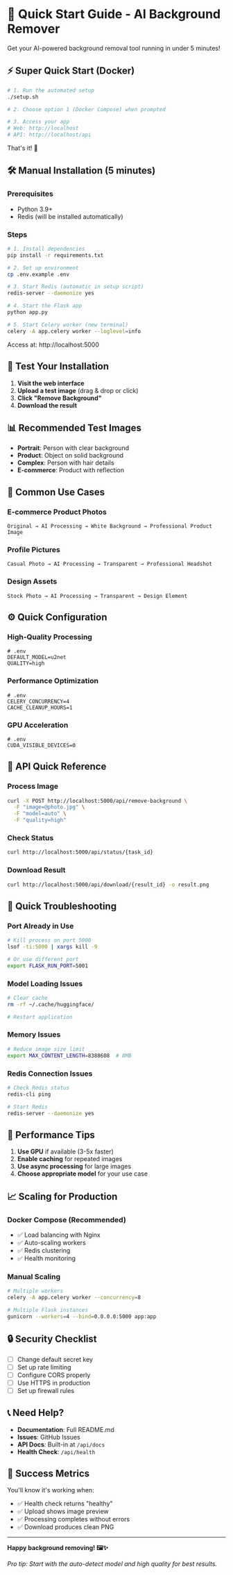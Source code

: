 # 🚀 Quick Start Guide - AI Background Remover

Get your AI-powered background removal tool running in under 5 minutes!

## ⚡ Super Quick Start (Docker)

```bash
# 1. Run the automated setup
./setup.sh

# 2. Choose option 1 (Docker Compose) when prompted

# 3. Access your app
# Web: http://localhost
# API: http://localhost/api
```

That's it! 🎉

## 🛠️ Manual Installation (5 minutes)

### Prerequisites
- Python 3.9+
- Redis (will be installed automatically)

### Steps

```bash
# 1. Install dependencies
pip install -r requirements.txt

# 2. Set up environment
cp .env.example .env

# 3. Start Redis (automatic in setup script)
redis-server --daemonize yes

# 4. Start the Flask app
python app.py

# 5. Start Celery worker (new terminal)
celery -A app.celery worker --loglevel=info
```

Access at: http://localhost:5000

## 🧪 Test Your Installation

1. **Visit the web interface**
2. **Upload a test image** (drag & drop or click)
3. **Click "Remove Background"**
4. **Download the result**

## 📊 Recommended Test Images

- **Portrait**: Person with clear background
- **Product**: Object on solid background  
- **Complex**: Person with hair details
- **E-commerce**: Product with reflection

## 🎯 Common Use Cases

### E-commerce Product Photos
```
Original → AI Processing → White Background → Professional Product Image
```

### Profile Pictures
```
Casual Photo → AI Processing → Transparent → Professional Headshot
```

### Design Assets
```
Stock Photo → AI Processing → Transparent → Design Element
```

## ⚙️ Quick Configuration

### High-Quality Processing
```env
# .env
DEFAULT_MODEL=u2net
QUALITY=high
```

### Performance Optimization
```env
# .env
CELERY_CONCURRENCY=4
CACHE_CLEANUP_HOURS=1
```

### GPU Acceleration
```env
# .env
CUDA_VISIBLE_DEVICES=0
```

## 🔧 API Quick Reference

### Process Image
```bash
curl -X POST http://localhost:5000/api/remove-background \
  -F "image=@photo.jpg" \
  -F "model=auto" \
  -F "quality=high"
```

### Check Status
```bash
curl http://localhost:5000/api/status/{task_id}
```

### Download Result
```bash
curl http://localhost:5000/api/download/{result_id} -o result.png
```

## 🐛 Quick Troubleshooting

### Port Already in Use
```bash
# Kill process on port 5000
lsof -ti:5000 | xargs kill -9

# Or use different port
export FLASK_RUN_PORT=5001
```

### Model Loading Issues
```bash
# Clear cache
rm -rf ~/.cache/huggingface/

# Restart application
```

### Memory Issues
```bash
# Reduce image size limit
export MAX_CONTENT_LENGTH=8388608  # 8MB
```

### Redis Connection Issues
```bash
# Check Redis status
redis-cli ping

# Start Redis
redis-server --daemonize yes
```

## 🚀 Performance Tips

1. **Use GPU** if available (3-5x faster)
2. **Enable caching** for repeated images
3. **Use async processing** for large images
4. **Choose appropriate model** for your use case

## 📈 Scaling for Production

### Docker Compose (Recommended)
- ✅ Load balancing with Nginx
- ✅ Auto-scaling workers  
- ✅ Redis clustering
- ✅ Health monitoring

### Manual Scaling
```bash
# Multiple workers
celery -A app.celery worker --concurrency=8

# Multiple Flask instances
gunicorn --workers=4 --bind=0.0.0.0:5000 app:app
```

## 🔒 Security Checklist

- [ ] Change default secret key
- [ ] Set up rate limiting
- [ ] Configure CORS properly
- [ ] Use HTTPS in production
- [ ] Set up firewall rules

## 📞 Need Help?

- **Documentation**: Full README.md
- **Issues**: GitHub Issues
- **API Docs**: Built-in at `/api/docs`
- **Health Check**: `/api/health`

## 🎉 Success Metrics

You'll know it's working when:
- ✅ Health check returns "healthy"
- ✅ Upload shows image preview
- ✅ Processing completes without errors
- ✅ Download produces clean PNG

---

**Happy background removing! 🖼️✨**

*Pro tip: Start with the auto-detect model and high quality for best results.*